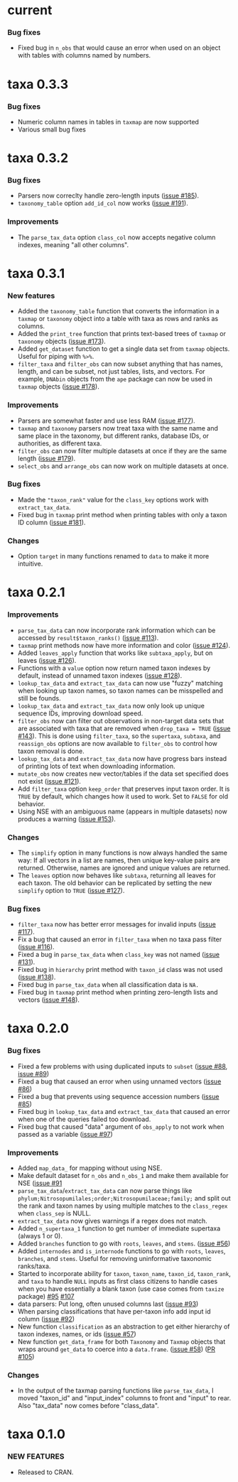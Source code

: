 current
==========

### Bug fixes

* Fixed bug in `n_obs` that would cause an error when used on an object with tables with columns named by numbers. 

taxa 0.3.3
==========

### Bug fixes

* Numeric column names in tables in `taxmap` are now supported
* Various small bug fixes

taxa 0.3.2
==========

### Bug fixes

* Parsers now correclty handle zero-length inputs ([issue #185](https://github.com/ropensci/taxa/issues/185)).
* `taxonomy_table` option `add_id_col` now works ([issue #191](https://github.com/ropensci/taxa/issues/191)).

### Improvements

* The `parse_tax_data` option `class_col` now accepts negative column indexes, meaning "all other columns".

taxa 0.3.1
==========

### New features

* Added the `taxonomy_table` function that converts the information in a `taxmap` or `taxonomy` object into a table with taxa as rows and ranks as columns.
* Added the `print_tree` function that prints text-based trees of `taxmap` or `taxonomy` objects ([issue #173](https://github.com/ropensci/taxa/issues/173)).
* Added `get_dataset` function to get a single data set from `taxmap` objects. Useful for piping with `%>%`.
* `filter_taxa` and `filter_obs` can now subset anything that has names, length, and can be subset, not just tables, lists, and vectors. For example, `DNAbin` objects from the `ape` package can now be used in `taxmap` objects ([issue #178](https://github.com/ropensci/taxa/issues/178)).

### Improvements

* Parsers are somewhat faster and use less RAM ([issue #177](https://github.com/ropensci/taxa/issues/177)).
* `taxmap` and `taxonomy` parsers now treat taxa with the same name and same place in the taxonomy, but different ranks, database IDs, or authorities, as different taxa.
* `filter_obs` can now filter multiple datasets at once if they are the same length ([issue #179](https://github.com/ropensci/taxa/issues/179)).
* `select_obs` and `arrange_obs` can now work on multiple datasets at once.

### Bug fixes

* Made the `"taxon_rank"` value for the `class_key` options work with `extract_tax_data`. 
* Fixed bug in `taxmap` print method when printing tables with only a taxon ID column ([issue #181](https://github.com/ropensci/taxa/issues/181)).

### Changes

* Option `target` in many functions renamed to `data` to make it more intuitive. 

taxa 0.2.1
==========

### Improvements

* `parse_tax_data` can now incorporate rank information which can be accessed by `result$taxon_ranks()` ([issue #113](https://github.com/ropensci/taxa/issues/113)).
* `taxmap` print methods now have more information and color ([issue #124](https://github.com/ropensci/taxa/issues/124)).
* Added `leaves_apply` function that works like `subtaxa_apply`, but on leaves ([issue #126](https://github.com/ropensci/taxa/issues/126)).
* Functions with a `value` option now return named taxon indexes by default, instead of unnamed taxon indexes ([issue #128](https://github.com/ropensci/taxa/issues/128)).
* `lookup_tax_data` and `extract_tax_data` can now use "fuzzy" matching when looking up taxon names, so taxon names can be misspelled and still be founds.
* `lookup_tax_data` and `extract_tax_data` now only look up unique sequence IDs, improving download speed.
* `filter_obs` now can filter out observations in non-target data sets that are associated with taxa that are removed when `drop_taxa = TRUE` ([issue #143](https://github.com/ropensci/taxa/issues/143)). This is done using `filter_taxa`, so the `supertaxa`, `subtaxa`, and `reassign_obs` options are now available to `filter_obs` to control how taxon removal is done.
* `lookup_tax_data` and `extract_tax_data` now have progress bars instead of printing lots of text when downloading information.
* `mutate_obs` now creates new vector/tables if the data set specified does not exist ([issue #121](https://github.com/ropensci/taxa/issues/124)).
* Add `filter_taxa` option `keep_order` that preserves input taxon order. It is `TRUE` by default, which changes how it used to work. Set to `FALSE` for old behavior.
* Using NSE with an ambiguous name (appears in multiple datasets) now produces a warning ([issue #153](https://github.com/ropensci/taxa/issues/153)).

### Changes

* The `simplify` option in many functions is now always handled the same way: If all vectors in a list are names, then unique key-value pairs are returned. Otherwise, names are ignored and unique values are returned.
* The `leaves` option now behaves like `subtaxa`, returning all leaves for each taxon. The old behavior can be replicated by setting the new `simplify` option to `TRUE` ([issue #127](https://github.com/ropensci/taxa/issues/127)).

### Bug fixes

* `filter_taxa` now has better error messages for invalid inputs ([issue #117](https://github.com/ropensci/taxa/issues/117)).
* Fix a bug that caused an error in `filter_taxa` when no taxa pass filter ([issue #116](https://github.com/ropensci/taxa/issues/116)).
* Fixed a bug in `parse_tax_data` when `class_key` was not named ([issue #131](https://github.com/ropensci/taxa/issues/131)).
* Fixed bug in `hierarchy` print method with `taxon_id` class was not used ([issue #138](https://github.com/ropensci/taxa/issues/138)).
* Fixed bug in `parse_tax_data` when all classification data is `NA.`
* Fixed bug in `taxmap` print method when printing zero-length lists and vectors ([issue #148](https://github.com/ropensci/taxa/issues/148)).

taxa 0.2.0
==========

### Bug fixes

* Fixed a few problems with using duplicated inputs to `subset` ([issue #88](https://github.com/ropensci/taxa/issues/85), [issue #89](https://github.com/ropensci/taxa/issues/85))
* Fixed a bug that caused an error when using unnamed vectors ([issue #86](https://github.com/ropensci/taxa/issues/86))
* Fixed a bug that prevents using sequence accession numbers ([issue #85](https://github.com/ropensci/taxa/issues/85))
* Fixed bug in `lookup_tax_data` and `extract_tax_data` that caused an error when one of the queries failed too download.
* Fixed bug that caused "data" argument of `obs_apply` to not work when passed as a variable ([issue #97](https://github.com/ropensci/taxa/issues/97))

### Improvements

* Added `map_data_` for mapping without using NSE.
* Make default dataset for `n_obs` and `n_obs_1` and make them available for NSE ([issue #91](https://github.com/ropensci/taxa/issues/91)
* `parse_tax_data`/`extract_tax_data` can now parse things like `phylum;Nitrosopumilales;order;Nitrosopumilaceae;family;` and split out the rank and taxon names by using multiple matches to the `class_regex` when `class_sep` is NULL. 
* `extract_tax_data` now gives warnings if a regex does not match.
* Added `n_supertaxa_1` function to get number of immediate supertaxa (always 1 or 0).
* Added `branches` function to go with `roots`, `leaves`, and `stems`. ([issue #56](https://github.com/ropensci/taxa/issues/56))
* Added `internodes` and `is_internode` functions to go with `roots`, `leaves`, `branches`, and `stems`. Useful for removing uninformative taxonomic ranks/taxa.
* Started to incorporate ability for `taxon`, `taxon_name`, `taxon_id`, `taxon_rank`, and `taxa` to handle `NULL` inputs as first class citizens to handle cases when you have essentially a blank taxon (use case comes from `taxize` package) [#95](https://github.com/ropensci/taxa/issues/95) [#107](https://github.com/ropensci/taxa/issues/107)
* data parsers: Put long, often unused columns last ([issue #93](https://github.com/ropensci/taxa/issues/93))
* When parsing classifications that have per-taxon info add input id column ([issue #92](https://github.com/ropensci/taxa/issues/92))
* New function `classification` as an abstraction to get either hierarchy of taxon indexes, names, or ids ([issue #57](https://github.com/ropensci/taxa/issues/57))
* New function `get_data_frame` for both `Taxonomy` and `Taxmap` objects that wraps around `get_data` to coerce into a `data.frame`. ([issue #58](https://github.com/ropensci/taxa/issues/58)) ([PR #105](https://github.com/ropensci/taxa/issues/105))

### Changes

* In the output of the taxmap parsing functions like `parse_tax_data`, I moved "taxon_id" and "input_index" columns to front and "input" to rear. Also "tax_data" now comes before "class_data".

taxa 0.1.0
==========

### NEW FEATURES

* Released to CRAN.
